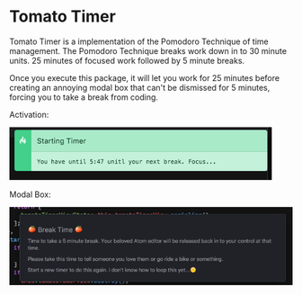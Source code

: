 # Tomato Timer

Tomato Timer is a implementation of the Pomodoro Technique of time management. The Pomodoro Technique breaks work down in to 30 minute units. 25 minutes of focused work followed by 5 minute breaks.

Once you execute this package, it will let you work for 25 minutes before creating an annoying modal box that can't be dismissed for 5 minutes, forcing you to take a break from coding.

Activation:

![Activation](https://raw.githubusercontent.com/timdang/timdang.github.io/master/img/alert.png)

Modal Box:

![Alert Box](https://raw.githubusercontent.com/timdang/timdang.github.io/master/img/modal.png)
